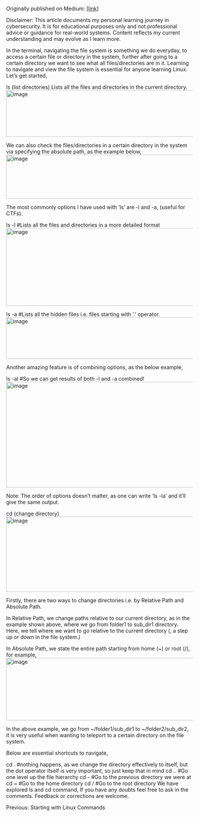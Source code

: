 Originally published on Medium: [[link]](https://medium.com/@aarya-sarfare/understanding-the-ls-and-cd-commands-01298521358a)

Disclaimer: This article documents my personal learning journey in cybersecurity. It is for educational purposes only and not professional advice or guidance for real-world systems. Content reflects my current understanding and may evolve as I learn more.

In the terminal, navigating the file system is something we do everyday, to access a certain file or directory in the system, further after going to a certain directory we want to see what all files/directories are in it. Learning to navigate and view the file system is essential for anyone learning Linux. Let’s get started,

ls (list directories)
Lists all the files and directories in the current directory.
<img width="527" height="126" alt="image" src="https://github.com/user-attachments/assets/3a2f87b2-02f0-4b94-88b2-f9535a62af4f" />

We can also check the files/directories in a certain directory in the system via specifying the absolute path, as the example below,
<img width="548" height="119" alt="image" src="https://github.com/user-attachments/assets/9aacad52-c976-4737-8107-5e2db54d8cde" />

The most commonly options I have used with ‘ls’ are -l and -a, (useful for CTFs).

ls -l #Lists all the files and directories in a more detailed format
<img width="617" height="210" alt="image" src="https://github.com/user-attachments/assets/a44ea78a-cbb7-4238-a732-2ae198a4055d" />

ls -a #Lists all the hidden files i.e. files starting with '.' operator.
<img width="518" height="112" alt="image" src="https://github.com/user-attachments/assets/5f9241e1-941a-4812-880f-08b28291feb5" />

Another amazing feature is of combining options, as the below example,

ls -al #So we can get results of both -l and -a combined! 
<img width="737" height="285" alt="image" src="https://github.com/user-attachments/assets/02324484-94c7-4651-951b-5ae326ffec0e" />

Note: The order of options doesn’t matter, as one can write ‘ls -la’ and it’ll give the same output.

cd (change directory)
<img width="522" height="203" alt="image" src="https://github.com/user-attachments/assets/d63135e1-e8b5-4773-9f35-7e1d5bb50c6e" />

Firstly, there are two ways to change directories i.e. by Relative Path and Absolute Path.

In Relative Path, we change paths relative to our current directory, as in the example shown above, where we go from folder1 to sub_dir1 directory. Here, we tell where we want to go relative to the current directory (, a step up or down in the file system.)

In Absolute Path, we state the entire path starting from home (~) or root (/), for example,
<img width="659" height="169" alt="image" src="https://github.com/user-attachments/assets/97acf16d-699c-42ef-82c5-c782caf94f7c" />

In the above example, we go from ~/folder1/sub_dir1 to ~/folder2/sub_dir2, it is very useful when wanting to teleport to a certain directory on the file system.

Below are essential shortcuts to navigate,

cd . #nothing happens, as we change the directory effectively to itself, but the dot operator itself is very important, so just keep that in mind
cd .. #Go one level up the file hierarchy
cd - #Go to the previous directory we were at
cd ~ #Go to the home directory
cd / #Go to the root directory
We have explored ls and cd command, If you have any doubts feel free to ask in the comments. Feedback or corrections are welcome.

Previous: Starting with Linux Commands
